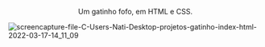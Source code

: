 <p align="center"> Um gatinho fofo, em HTML e CSS.</p>

![screencapture-file-C-Users-Nati-Desktop-projetos-gatinho-index-html-2022-03-17-14_11_09](https://user-images.githubusercontent.com/43791198/159026130-a4e0cc5d-f0a6-471e-b0b4-5895e3a00806.png)
